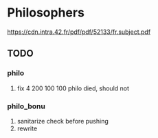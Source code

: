 # Philosophers
https://cdn.intra.42.fr/pdf/pdf/52133/fr.subject.pdf

## TODO

### philo
1. fix 4 200 100 100 philo died, should not

### philo_bonu
1. sanitarize check before pushing
2. rewrite
